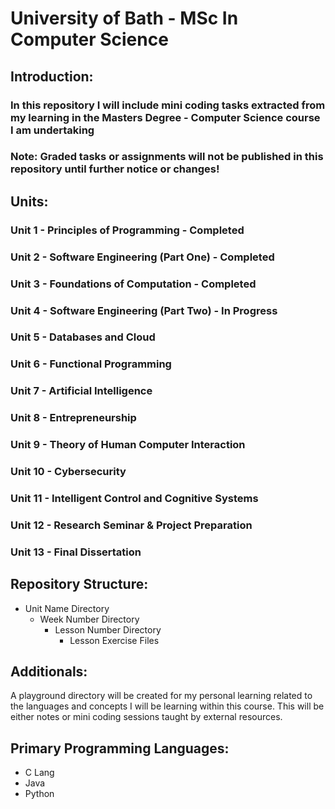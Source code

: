 # University of Bath - MSc In Computer Science

## Introduction:

### In this repository I will include mini coding tasks extracted from my learning in the Masters Degree - Computer Science course I am undertaking

### Note: Graded tasks or assignments will not be published in this repository until further notice or changes!

## Units:

### Unit 1 - Principles of Programming - Completed

### Unit 2 - Software Engineering (Part One) - Completed

### Unit 3 - Foundations of Computation - Completed

### Unit 4 - Software Engineering (Part Two) - In Progress

### Unit 5 - Databases and Cloud

### Unit 6 - Functional Programming

### Unit 7 - Artificial Intelligence

### Unit 8 - Entrepreneurship

### Unit 9 - Theory of Human Computer Interaction

### Unit 10 - Cybersecurity

### Unit 11 - Intelligent Control and Cognitive Systems

### Unit 12 - Research Seminar & Project Preparation

### Unit 13 - Final Dissertation

## Repository Structure:

  *   Unit Name Directory
      *   Week Number Directory
          *   Lesson Number Directory
              *   Lesson Exercise Files


## Additionals:

A playground directory will be created for my personal learning related to the languages and concepts I will be learning within this course. This will be either notes or mini coding sessions taught by external resources.

## Primary Programming Languages:

  *   C Lang
  *   Java
  *   Python








